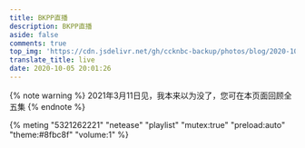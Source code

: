 ```yaml
---
title: BKPP直播
description: BKPP直播
aside: false
comments: true
top_img: 'https://cdn.jsdelivr.net/gh/ccknbc-backup/photos/blog/2020-10-05~20_05_58.webp'
translate_title: live
date: 2020-10-05 20:01:26
---
```

<!-- {% note warning %} 视频存储与加速感谢阿里[teambition](https://www.teambition.com/)提供支持 {% endnote %} -->

{% note warning %} 2021年3月11日见，我本来以为没了，您可在本页面回顾全五集 {% endnote %}

<!-- <div id="dplayer-live"></div>
<script src="https://cdn.jsdelivr.net/npm/flv.js"></script>
<script src="https://cdn.jsdelivr.net/npm/hls.js"></script>
<script src="https://cdn.jsdelivr.net/gh/MoePlayer/DPlayer/dist/DPlayer.min.js"></script>
<script>
const dp_live = new DPlayer({
    container: document.getElementById('dplayer-live'),
    autoplay: false,
    theme: '#8fbc8f',
    preload: 'auto',
    volume: 1,
    mutex: true,
    live: false,
    screenshot: true,
    // danmaku: {
    //     id: 'CCKNBC-BKPPLIVEEP4',
    //     api: 'https://danmu.u2sb.top/api/danmu/dplayer/',
    // },
    video: {
        quality: [
            // {
            //     name: 'EP.5预告 临时',
            //     url: 'https://www.teambition.com/api/works/5fb32da9d3af53004488d6ee/download/%E0%B8%95%E0%B8%B1%E0%B8%A7%E0%B8%AD%E0%B8%A2%E0%B9%88%E0%B8%B2%E0%B8%87%20EP.5%20-%20%E0%B9%81%E0%B8%9B%E0%B8%A5%E0%B8%A3%E0%B8%B1%E0%B8%81%E0%B8%89%E0%B8%B1%E0%B8%99%E0%B8%94%E0%B9%89%E0%B8%A7%E0%B8%A2%E0%B9%83%E0%B8%88%E0%B9%80%E0%B8%98%E0%B8%AD.mp4?signature=eyJhbGciOiJIUzI1NiJ9.eyJfd29ya0lkIjoiNWZiMzJkYTlkM2FmNTMwMDQ0ODhkNmVlIiwiZmlsZUtleSI6IjMzMXo5YjlmOWE5ZWVkN2M2MGQ3NDNjZjk2NmY5OGZmNjVjNiIsIl91c2VySWQiOiI1ZjY3ZWMwNWYyYmIxNTAwNTg3MWFkY2UiLCJleHAiOjE2MDU5MjQ3NzksInN0b3JhZ2UiOiJzdHJpa2VyLWh6In0.s5cWHI6pOUgt_F9qizc4nPrFNI-rpqLm2goRoQs8-2A&_versionId=5fb32da9d3af53004488d6ef',
            //     type: 'auto',
            // },
            // {
            //     name: 'LINE TV 1080P',
            //     url: 'https://livecloud.akamaized.net/linetv/lip2_sg/snmssgpu0001e1/ekvgvxawnxi3l8h8fzrskntpad7mknfmlu/hdntl=exp=1605823129~acl=*%2fekvgvxawnxi3l8h8fzrskntpad7mknfmlu%2f*~data=hdntl~hmac=ce4abf7d78a51cb2c61eff503f56ab9023e22b8459e576ceb53612ab3d868229/chunklist_1080l.m3u8?hdnts=st=1605790621~exp=1605823021~acl=*/ekvgvxawnxi3l8h8fzrskntpad7mknfmlu/*~hmac=c11adef354e45de15d67e1b05e678efee5877b02662f4ae8fab927dad63b2454',
            //     type: 'auto',
            // },
            // {
            //     name: '天府 1080P',
            //     url: 'https://hw-flv.yy.com/live/15013_xv_1382648421_1382648421_0_0_0-15013_xa_1382648421_1382648421_0_0_0-0-0-2-10682481-32-1605787806481095.flv?codec=orig&appid=15013&secret=0b29c12b85b2767209234bb59970311c&t=1605792260&r=enter&playeruid=2104730406',
            //     type: 'auto',
            // },
            // {
            //     name: '确认后再切换',
            //     url: 'https://test-streams.mux.dev/x36xhzz/x36xhzz.m3u8',
            //     type: 'auto',
            // },
            {
                name: '等待时间动画',
                url: 'https://test-streams.mux.dev/x36xhzz/x36xhzz.m3u8',
                type: 'auto',
            },
            {
                name: '天府EP.1',
                url: 'https://od.ccknbc.cc/bkpp/%E5%89%A7%E9%9B%86/Part1/EP.1/%E5%A4%A9%E5%BA%9C%E6%B3%B0%E5%89%A7%E5%AD%97%E5%B9%95%E7%BB%84/%E4%BB%A5%E4%BD%A0%E7%9A%84%E5%BF%83%E8%AF%A0%E9%87%8A%E6%88%91%E7%9A%84%E7%88%B1%20EP1%201080P.mp4',
                type: 'auto',
            },
            {
                name: '喜翻EP.1',
                url: 'https://od.ccknbc.cc/bkpp/%E5%89%A7%E9%9B%86/Part1/EP.1/%E5%96%9C%E7%BF%BB%E8%AF%91%E5%88%B6%E7%BB%84/%E6%B3%B0%E5%89%A7%E3%80%8A%E4%B8%80%E5%BF%83%E4%B8%80%E8%AF%91%E3%80%8B%E7%AC%AC01%E9%9B%86%E4%B8%AD%E5%AD%97%E7%89%88%40%E5%96%9C%E7%BF%BB%E8%AF%91%E5%88%B6%E7%BB%84.mp4',
                type: 'auto',
            },
            {
                name: '天府EP.2',
                url: 'https://od.ccknbc.cc/bkpp/%E5%89%A7%E9%9B%86/Part1/EP.2/%E5%A4%A9%E5%BA%9C%E6%B3%B0%E5%89%A7%E5%AD%97%E5%B9%95%E7%BB%84/%E4%BB%A5%E4%BD%A0%E7%9A%84%E5%BF%83%E8%AF%A0%E9%87%8A%E6%88%91%E7%9A%84%E7%88%B1%20EP2%201080P.mp4',
                type: 'auto',
            },
            {
                name: '喜翻EP.2',
                url: 'https://od.ccknbc.cc/bkpp/%E5%89%A7%E9%9B%86/Part1/EP.2/%E5%96%9C%E7%BF%BB%E8%AF%91%E5%88%B6%E7%BB%84/%E6%B3%B0%E5%89%A7%E3%80%8A%E4%B8%80%E5%BF%83%E4%B8%80%E8%AF%91%E3%80%8B%E7%AC%AC02%E9%9B%86%E4%B8%AD%E5%AD%97%E7%89%88%40%E5%96%9C%E7%BF%BB%E8%AF%91%E5%88%B6%E7%BB%84.mp4',
                type: 'auto',
            },
            {
                name: '天府EP.3',
                url: 'https://od.ccknbc.cc/bkpp/%E5%89%A7%E9%9B%86/Part1/EP.3/%E5%A4%A9%E5%BA%9C%E6%B3%B0%E5%89%A7%E5%AD%97%E5%B9%95%E7%BB%84/%E4%BB%A5%E4%BD%A0%E7%9A%84%E5%BF%83%E8%AF%A0%E9%87%8A%E6%88%91%E7%9A%84%E7%88%B1%20EP3%201080P.mp4',
                type: 'auto',
            },
            {
                name: '喜翻EP.3',
                url: 'https://od.ccknbc.cc/bkpp/%E5%89%A7%E9%9B%86/Part1/EP.3/%E5%96%9C%E7%BF%BB%E8%AF%91%E5%88%B6%E7%BB%84/%E6%B3%B0%E5%89%A7%E3%80%8A%E4%B8%80%E5%BF%83%E4%B8%80%E8%AF%91%E3%80%8B%E7%AC%AC03%E9%9B%86%E4%B8%AD%E5%AD%97%E7%89%88%40%E5%96%9C%E7%BF%BB%E8%AF%91%E5%88%B6%E7%BB%84.mp4',
                type: 'auto',
            },
            {
                name: '天府EP.4',
                url: 'https://od.ccknbc.cc/bkpp/%E5%89%A7%E9%9B%86/Part1/EP.4/%E5%A4%A9%E5%BA%9C%E6%B3%B0%E5%89%A7%E5%AD%97%E5%B9%95%E7%BB%84/%E4%BB%A5%E4%BD%A0%E7%9A%84%E5%BF%83%E8%AF%A0%E9%87%8A%E6%88%91%E7%9A%84%E7%88%B1%20EP4%201080P.mp4',
                type: 'auto',
            },
            {
                name: '喜翻EP.4',
                url: 'https://od.ccknbc.cc/bkpp/%E5%89%A7%E9%9B%86/Part1/EP.4/%E5%96%9C%E7%BF%BB%E8%AF%91%E5%88%B6%E7%BB%84/%E6%B3%B0%E5%89%A7%E3%80%8A%E4%B8%80%E5%BF%83%E4%B8%80%E8%AF%91%E3%80%8B%E7%AC%AC04%E9%9B%86%E4%B8%AD%E5%AD%97%E7%89%88%40%E5%96%9C%E7%BF%BB%E8%AF%91%E5%88%B6%E7%BB%84.mp4',
                type: 'auto',
            },
            {
                name: '天府EP.5',
                url: 'https://od.ccknbc.cc/bkpp/%E5%89%A7%E9%9B%86/Part1/EP.5%28Final%29/%E5%A4%A9%E5%BA%9C%E6%B3%B0%E5%89%A7%E5%AD%97%E5%B9%95%E7%BB%84/%E4%BB%A5%E4%BD%A0%E7%9A%84%E5%BF%83%E8%AF%A0%E9%87%8A%E6%88%91%E7%9A%84%E7%88%B1%20EP5%201080P.mp4',
                type: 'auto',
            },
            {
                name: '喜翻EP.5',
                url: 'https://od.ccknbc.cc/bkpp/%E5%89%A7%E9%9B%86/Part1/EP.5%28Final%29/%E5%96%9C%E7%BF%BB%E8%AF%91%E5%88%B6%E7%BB%84/%E6%B3%B0%E5%89%A7%E3%80%8A%E4%B8%80%E5%BF%83%E4%B8%80%E8%AF%91%E3%80%8B%E7%AC%AC05%E9%9B%86%E4%B8%AD%E5%AD%97%E7%89%88%40%E5%96%9C%E7%BF%BB%E8%AF%91%E5%88%B6%E7%BB%84.mp4',
                type: 'auto',
            },           
        ],
        defaultQuality: 0,
        pic: 'https://cdn.jsdelivr.net/gh/ccknbc-backup/photos/blog/2020-10-05~20_05_58.webp',
    },
});
</script></br> -->
<!-- </br>
<div class="artplayer-app" style="width:100%;height:480px;center"></div>
        <script src="https://cdn.jsdelivr.net/npm/artplayer/dist/artplayer.js"></script>
        <script>
            var art = new Artplayer({
            container: '.artplayer-app',
            // url: 'https://file.nmb.show/down.php/86c301fbc6183f50fb0487e13e5a1f64.mp4',
            // url: 'https://www.teambition.com/api/works/5fb28808d902bb00449d62fa/download/Three%20Man%20Down%20(The%20Remake)%20-%20%E0%B8%99%E0%B8%AD%E0%B8%99%E0%B9%84%E0%B8%A1%E0%B9%88%E0%B8%AB%E0%B8%A5%E0%B8%B1%E0%B8%9A.mp4?signature=eyJhbGciOiJIUzI1NiJ9.eyJfd29ya0lkIjoiNWZiMjg4MDhkOTAyYmIwMDQ0OWQ2MmZhIiwiZmlsZUtleSI6IjMzMXphMWU4NjgxNTIxMmE4ZDE1YTMyYmI1MzhmODQ1MWEwYiIsIl91c2VySWQiOiI1ZjY3ZWMwNWYyYmIxNTAwNTg3MWFkY2UiLCJleHAiOjE2MDU3MDg1NjMsInN0b3JhZ2UiOiJzdHJpa2VyLWh6In0.HwlyMLpvm5KlRbdeKPQj3ZJ2nGGJJ-k74yZAzpYFHDA&_versionId=5fb28808d902bb00449d62fb',
            url: 'https://www.teambition.com/api/works/5fb32da9d3af53004488d6ee/download/%E0%B8%95%E0%B8%B1%E0%B8%A7%E0%B8%AD%E0%B8%A2%E0%B9%88%E0%B8%B2%E0%B8%87%20EP.5%20-%20%E0%B9%81%E0%B8%9B%E0%B8%A5%E0%B8%A3%E0%B8%B1%E0%B8%81%E0%B8%89%E0%B8%B1%E0%B8%99%E0%B8%94%E0%B9%89%E0%B8%A7%E0%B8%A2%E0%B9%83%E0%B8%88%E0%B9%80%E0%B8%98%E0%B8%AD.mp4?signature=eyJhbGciOiJIUzI1NiJ9.eyJfd29ya0lkIjoiNWZiMzJkYTlkM2FmNTMwMDQ0ODhkNmVlIiwiZmlsZUtleSI6IjMzMXo5YjlmOWE5ZWVkN2M2MGQ3NDNjZjk2NmY5OGZmNjVjNiIsIl91c2VySWQiOiI1ZjY3ZWMwNWYyYmIxNTAwNTg3MWFkY2UiLCJleHAiOjE2MDU3NTEzNjgsInN0b3JhZ2UiOiJzdHJpa2VyLWh6In0.AQLXy-t1BzdoWJS3tfnLBSKhM86KhOPO3tsm1OPzET8&_versionId=5fb32da9d3af53004488d6ef',
            title: '夜不能寐',
            poster: 'https://img.gejiba.com/images/53a01f7d9962c75dd78fda615a0bc7dd.jpg',
            volume: 1,
            isLive: false,
            muted: false,
            autoplay: false,
            pip: true,
            autoSize: true,
            autoMini: true,
            screenshot: false,
            setting: true,
            loop: false,
            flip: true,
            rotate: true,
            playbackRate: true,
            aspectRatio: true,
            fullscreen: true,
            fullscreenWeb: true,
            subtitleOffset: true,
            miniProgressBar: true,
            localVideo: true,
            localSubtitle: true,
            networkMonitor: false,
            mutex: true,
            light: true,
            backdrop: true,
            theme: '#8fbc8f',
            lang: navigator.language.toLowerCase(),
            // subtitle: {
            //     url: 'https://cdn.jsdelivr.net/gh/ccknbc-backup/photos/blog/2020-11-09~10_24_06.srt',
            //     style: {
            //         color: 'rgb(92, 184, 92)',
            //         'font-size': '30px',
            //     },
            //     encoding: 'utf-8',
            //     bilingual: true,
            // },
            quality: [
        {
            default: true,
            name: '第5集预告 4K',
            url: 'https://www.teambition.com/api/works/5fb32da9d3af53004488d6ee/download/%E0%B8%95%E0%B8%B1%E0%B8%A7%E0%B8%AD%E0%B8%A2%E0%B9%88%E0%B8%B2%E0%B8%87%20EP.5%20-%20%E0%B9%81%E0%B8%9B%E0%B8%A5%E0%B8%A3%E0%B8%B1%E0%B8%81%E0%B8%89%E0%B8%B1%E0%B8%99%E0%B8%94%E0%B9%89%E0%B8%A7%E0%B8%A2%E0%B9%83%E0%B8%88%E0%B9%80%E0%B8%98%E0%B8%AD.mp4?signature=eyJhbGciOiJIUzI1NiJ9.eyJfd29ya0lkIjoiNWZiMzJkYTlkM2FmNTMwMDQ0ODhkNmVlIiwiZmlsZUtleSI6IjMzMXo5YjlmOWE5ZWVkN2M2MGQ3NDNjZjk2NmY5OGZmNjVjNiIsIl91c2VySWQiOiI1ZjY3ZWMwNWYyYmIxNTAwNTg3MWFkY2UiLCJleHAiOjE2MDU3NTEzNjgsInN0b3JhZ2UiOiJzdHJpa2VyLWh6In0.AQLXy-t1BzdoWJS3tfnLBSKhM86KhOPO3tsm1OPzET8&_versionId=5fb32da9d3af53004488d6ef',
        },
        {
            name: '天府第4集 4K',
            url: 'https://www.teambition.com/api/works/5fb280631ff34d004481c19d/download/%E4%BB%A5%E4%BD%A0%E7%9A%84%E5%BF%83%E8%AF%A0%E9%87%8A%E6%88%91%E7%9A%84%E7%88%B1%20EP4%204K.mp4?signature=eyJhbGciOiJIUzI1NiJ9.eyJfd29ya0lkIjoiNWZiMjgwNjMxZmYzNGQwMDQ0ODFjMTlkIiwiZmlsZUtleSI6IjMzMXoyZTAwNTI4ZjRlYzFkMDJkMzM5YzI3MDVlNWZhNjM0YSIsIl91c2VySWQiOiI1ZjY3ZWMwNWYyYmIxNTAwNTg3MWFkY2UiLCJleHAiOjE2MDU3NTEyMzQsInN0b3JhZ2UiOiJzdHJpa2VyLWh6In0.RrxyoCf6FlchkNlv_TWxKtsJ7t4c6yDcqAfXmHOvOdU&_versionId=5fb280631ff34d004481c19e',
        },
    ],
        });
        </script>
使用第二个播放器请切换浏览器UA为电脑版，以获得完整功能（比如画中画） -->

<!-- <iframe src="https://chat.getloli.com/room/@bkpp?title=BKPP直播聊天" scrolling="no" frameborder="0"  width="100%" height="auto"></iframe> -->

<!-- {% note success %} 周四晚间9点记得刷新网页收看直播，这里不开启弹幕，因为就十来人专心看算了，并提供官方直播线路和天府直播线路供大家切换，如果本页面观看不畅，您可刷新后重试，等待期间您可回顾第4集内容或听听OST {% endnote %}

<div class="btn-center">
{% btn 'https://tv.line.me/special/live/4086',第5集官方直播页面（泰国IP）,far fa-hand-point-right,outline green larger %}
</div> -->
<!-- ## 网易(有歌词翻译) -->
<!-- {% mmedia "meting" "5321262221" "netease" "playlist" "mutex:true" "preload:auto" "theme:#8fbc8f" "volume:1" %} -->

<!-- {% mmedia "meting" "server=netease"	"type=playlist" "id=5321262221" %} -->

<!-- {% meting "1288173153" "xiami" "playlist" "mutex:true" "preload:auto" "theme:#8fbc8f" "volume:1" %} -->

{% meting "5321262221" "netease" "playlist" "mutex:true" "preload:auto" "theme:#8fbc8f" "volume:1" %}